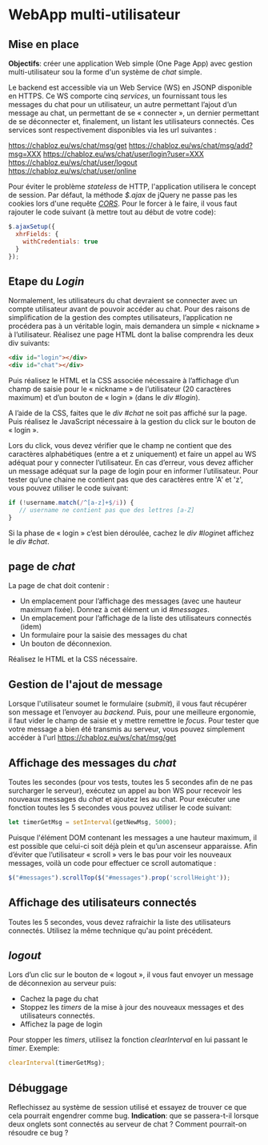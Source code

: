 # WebApp multi-utilisateur 

## Mise en place

**Objectifs**: créer une application Web simple (One Page App) avec gestion multi-utilisateur sou la forme d'un système de *chat* simple.

Le backend est accessible via un Web Service (WS) en JSONP disponible en HTTPS. Ce WS comporte cinq *services*, un fournissant tous les messages du chat pour un utilisateur, un autre permettant l’ajout d’un message au chat, un permettant de se « connecter », un dernier permettant de se déconnecter et, finalement, un listant les utilisateurs connectés. Ces services sont respectivement disponibles via les url suivantes : 

https://chabloz.eu/ws/chat/msg/get
https://chabloz.eu/ws/chat/msg/add?msg=XXX 
https://chabloz.eu/ws/chat/user/login?user=XXX
https://chabloz.eu/ws/chat/user/logout
https://chabloz.eu/ws/chat/user/online

Pour éviter le problème *stateless* de HTTP, l'application utilisera le concept de session. Par défaut, la méthode *$.ajax* de jQuery  ne passe pas les cookies lors d'une requête [*CORS*](https://fr.wikipedia.org/wiki/Cross-origin_resource_sharing). Pour le forcer à le faire, il vous faut rajouter le code suivant (à mettre tout au début de votre code):
```js
$.ajaxSetup({          
  xhrFields: {
    withCredentials: true
  }
});
```

## Etape du *Login*

Normalement, les utilisateurs du chat devraient se connecter avec un compte utilisateur avant de pouvoir accéder au chat. Pour des raisons de simplification de la gestion des comptes utilisateurs, l’application ne procédera pas à un véritable login, mais demandera un simple « nickname » à l’utilisateur. Réalisez une page HTML dont la balise comprendra les deux div suivants: 
```html
<div id="login"></div>
<div id="chat"></div>
```
Puis réalisez le HTML et la CSS associée nécessaire à l’affichage d’un champ de saisie pour le « nickname » de l’utilisateur (20 caractères maximum) et d’un bouton de « login » (dans le *div #login*).

A l’aide de la CSS, faites que le *div #chat* ne soit pas affiché sur la page. Puis réalisez le JavaScript nécessaire à la gestion du click sur le bouton de « login ». 

Lors du click, vous devez vérifier que le champ ne contient que des caractères alphabétiques (entre a et z uniquement) et faire un appel au WS adéquat pour y connecter l’utilisateur. En cas d’erreur, vous devez afficher un message adéquat sur la page de login pour en informer l’utilisateur. Pour tester qu’une chaine ne contient pas que des caractères entre 'A' et 'z', vous pouvez utiliser le code suivant:

```js
if (!username.match(/^[a-z]+$/i)) { 
   // username ne contient pas que des lettres [a-Z]
}
```
 Si la phase de « login » c’est bien déroulée, cachez le *div #login*et affichez le *div #chat*.

##  page de *chat*

La page de chat doit contenir :
- Un emplacement pour l’affichage des messages (avec une hauteur maximum fixée). Donnez à cet élément un id *#messages*.
- Un emplacement pour l’affichage de la liste des utilisateurs connectés (idem)
- Un formulaire pour la saisie des messages du chat
- Un bouton de déconnexion.

Réalisez le HTML et la CSS nécessaire.

## Gestion de l'ajout de message

Lorsque l'utilisateur soumet le formulaire (*submit*), il vous faut récupérer son message et l’envoyer au *backend*. Puis, pour une meilleure ergonomie, il faut vider le champ de saisie et y mettre remettre le *focus*.
Pour tester que votre message a bien été transmis au serveur, vous pouvez simplement accéder à l'url https://chabloz.eu/ws/chat/msg/get

## Affichage des messages du *chat*

Toutes les secondes (pour vos tests, toutes les 5 secondes afin de ne pas surcharger le serveur), exécutez un appel au bon WS pour recevoir les nouveaux messages du *chat* et ajoutez les au chat. Pour exécuter une fonction toutes les 5 secondes vous pouvez utiliser le code suivant:
```js
let timerGetMsg = setInterval(getNewMsg, 5000); 
``` 
Puisque l'élément DOM contenant les messages a une hauteur maximum, il est possible que celui-ci soit déjà plein et qu’un ascenseur apparaisse. Afin d’éviter que l’utilisateur « scroll » vers le bas pour voir les nouveaux messages, voilà un code pour effectuer ce scroll automatique : 

```js
$("#messages").scrollTop($("#messages").prop('scrollHeight'));
``` 

## Affichage des utilisateurs connectés

Toutes les 5 secondes, vous devez rafraichir la liste des utilisateurs connectés. Utilisez la même technique qu'au point précédent.

## *logout*

Lors d’un clic sur le bouton de « logout », il vous faut envoyer un message de déconnexion au serveur puis: 

- Cachez la page du chat
- Stoppez les *timers* de la mise à jour des nouveaux messages et des utilisateurs connectés.
- Affichez la page de login

Pour stopper les *timers*, utilisez la fonction *clearInterval* en lui passant le *timer*. Exemple:

```js
clearInterval(timerGetMsg); 
```

## Débuggage

Reflechissez au système de session utilisé et essayez de trouver ce que cela pourrait engendrer comme bug. **Indication**: que se passera-t-il lorsque deux onglets sont connectés au serveur de chat ? Comment pourrait-on résoudre ce bug ?


<!--stackedit_data:
eyJoaXN0b3J5IjpbNzg5OTE0NjYyXX0=
-->
